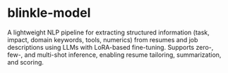 # blinkle-model
A lightweight NLP pipeline for extracting structured information (task, impact, domain keywords, tools, numerics) from resumes and job descriptions using LLMs with LoRA-based fine-tuning. Supports zero-, few-, and multi-shot inference, enabling resume tailoring, summarization, and scoring.
